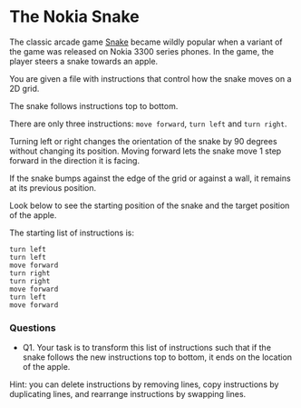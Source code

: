 # The Nokia Snake

The classic arcade game [Snake](https://en.wikipedia.org/wiki/Snake_(video_game_genre)) became wildly popular when a variant of the game was released on Nokia 3300 series phones. In the game, the player steers a snake towards an apple.

You are given a file with instructions that control how the snake moves on a 2D grid.

The snake follows instructions top to bottom.

There are only three instructions: `move forward`, `turn left` and `turn right`.

Turning left or right changes the orientation of the snake by 90 degrees without changing its position. Moving forward lets the snake move 1 step forward in the direction it is facing.

If the snake bumps against the edge of the grid or against a wall, it remains at its previous position.

Look below to see the starting position of the snake and the target position of the apple.

The starting list of instructions is:

```
turn left
turn left
move forward
turn right
turn right
move forward
turn left
move forward
```

### Questions

  * Q1. Your task is to transform this list of instructions such that if the snake follows the new instructions top to bottom, it ends on the location of the apple.

Hint: you can delete instructions by removing lines, copy instructions by duplicating lines, and rearrange instructions by swapping lines.
